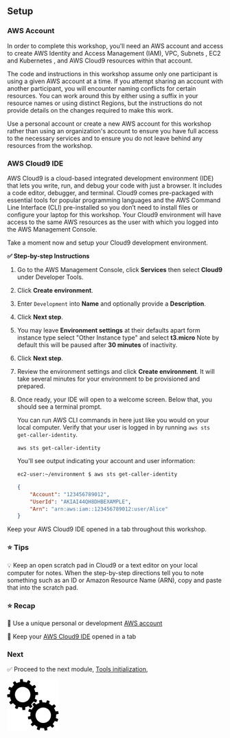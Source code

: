 ## Setup

### AWS Account

In order to complete this workshop, you'll need an AWS account and access to
create AWS Identity and Access Management (IAM), VPC, Subnets , EC2 and Kubernetes
, and AWS Cloud9 resources within that account.

The code and instructions in this workshop assume only one participant is using
a given AWS account at a time. If you attempt sharing an account with another
participant, you will encounter naming conflicts for certain resources. You can
work around this by either using a suffix in your resource names or using
distinct Regions, but the instructions do not provide details on the changes
required to make this work.

Use a personal account or create a new AWS account for this workshop rather than
using an organization's account to ensure you have full access to the necessary
services and to ensure you do not leave behind any resources from the workshop.

### AWS Cloud9 IDE

AWS Cloud9 is a cloud-based integrated development environment (IDE) that lets
you write, run, and debug your code with just a browser. It includes a code
editor, debugger, and terminal. Cloud9 comes pre-packaged with essential tools
for popular programming languages and the AWS Command Line Interface (CLI)
pre-installed so you don’t need to install files or configure your laptop for
this workshop. Your Cloud9 environment will have access to the same AWS
resources as the user with which you logged into the AWS Management Console.

Take a moment now and setup your Cloud9 development environment.

**:white_check_mark: Step-by-step Instructions**

1. Go to the AWS Management Console, click **Services** then select **Cloud9**
   under Developer Tools.

1. Click **Create environment**.

1. Enter `Development` into **Name** and optionally provide a **Description**.

1. Click **Next step**.

1. You may leave **Environment settings** at their defaults apart form instance type
   select "Other Instance type" and select **t3.micro** 
   Note by default this will be paused after **30 minutes** of inactivity.

2. Click **Next step**.

3. Review the environment settings and click **Create environment**. It will
   take several minutes for your environment to be provisioned and prepared.

4. Once ready, your IDE will open to a welcome screen. Below that, you should
   see a terminal prompt.

    You can run AWS CLI commands in here just like you would on your local computer.
    Verify that your user is logged in by running `aws sts get-caller-identity`.

    ```console
    aws sts get-caller-identity
    ```

    You'll see output indicating your account and user information:

    ```console
    ec2-user:~/environment $ aws sts get-caller-identity
    ```
    ```json
    {
        "Account": "123456789012",
        "UserId": "AKIAI44QH8DHBEXAMPLE",
        "Arn": "arn:aws:iam::123456789012:user/Alice"
    }
    ```

Keep your AWS Cloud9 IDE opened in a tab throughout this workshop.

### :star: Tips

:bulb: Keep an open scratch pad in Cloud9 or a text editor on your local computer
for notes.  When the step-by-step directions tell you to note something such as
an ID or Amazon Resource Name (ARN), copy and paste that into the scratch pad.

### :star: Recap

:key: Use a unique personal or development [AWS account](#aws-account)

:key: Keep your [AWS Cloud9 IDE](#aws-cloud9-ide) opened in a tab

### Next

:white_check_mark: Proceed to the next module, [Tools initialization](1_Init), 


[region-table]: https://aws.amazon.com/about-aws/global-infrastructure/regional-product-services/
[static-web-hosting]: ../1_StaticWebHosting/

![Static website architecture](../images/spinning-gears.gif)